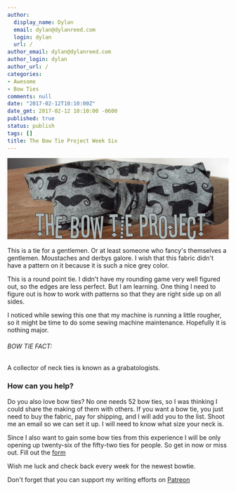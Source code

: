 ```yaml
---
author:
  display_name: Dylan
  email: dylan@dylanreed.com
  login: dylan
  url: /
author_email: dylan@dylanreed.com
author_login: dylan
author_url: /
categories:
- Awesome
- Bow Ties
comments: null
date: "2017-02-12T10:10:00Z"
date_gmt: 2017-02-12 10:10:00 -0600
published: true
status: publish
tags: []
title: The Bow Tie Project Week Six
---
```


![Grey, Derby, Moustache Bow Tie](https://raw.githubusercontent.com/dylanreed/dylan.blog/gh-pages/images/bow-tie/Bowtie-week-6.jpg)

This is a tie for a gentlemen. Or at least someone who fancy's themselves a gentlemen. Moustaches and derbys galore. I wish that this fabric didn't have a pattern on it because it is such a nice grey color. 

This is a round point tie. I didn't have my rounding game very well figured out, so the edges are less perfect. But I am learning. One thing I need to figure out is how to work with patterns so that they are right side up on all sides. 

I noticed while sewing this one that my machine is running a little rougher, so it might be time to do some sewing machine maintenance. Hopefully it is nothing major. 


<h6>BOW TIE FACT:</h6>

A collector of neck ties is known as a grabatologists.

<h3>How can you help?</h3>

Do you also love bow ties? No one needs 52 bow ties, so I was thinking I could share the making of them with others. If you want a bow tie, you just need to buy the fabric, pay for shipping,  and I will add you to the list. Shoot me an email so we can set it up. I will need to know what size your neck is. 

Since I also want to gain some bow ties from this experience I will be only opening up twenty-six of the fifty-two ties for people. So get in now or miss out. Fill out the [form](http://dylan.la/2j1ogU3)

Wish me luck and check back every week for the newest bowtie.

Don't forget that you can support my writing efforts on [Patreon](https://www.patreon.com/dylanreed)




